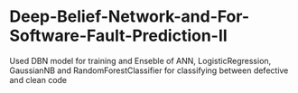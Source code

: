 # Deep-Belief-Network-and-For-Software-Fault-Prediction-II
Used DBN model for training and Enseble of ANN, LogisticRegression, GaussianNB and RandomForestClassifier for classifying between defective and clean code

